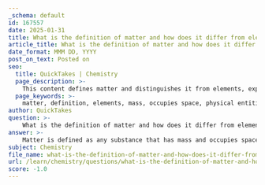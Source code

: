 ```yaml
---
_schema: default
id: 167557
date: 2025-01-31
title: What is the definition of matter and how does it differ from elements?
article_title: What is the definition of matter and how does it differ from elements?
date_format: MMM DD, YYYY
post_on_text: Posted on
seo:
  title: QuickTakes | Chemistry
  page_description: >-
    This content defines matter and distinguishes it from elements, explaining that matter includes any substance with mass and volume while elements are pure substances made of one type of atom.
  page_keywords: >-
    matter, definition, elements, mass, occupies space, physical entities, atoms, molecules, compounds, states of matter, solid, liquid, gas, plasma, pure substances, atomic number, protons, hydrogen, oxygen, unique properties, simpler substances
author: QuickTakes
question: >-
    What is the definition of matter and how does it differ from elements?
answer: >-
    Matter is defined as any substance that has mass and occupies space. This includes a wide range of physical entities such as atoms, molecules, and compounds. Matter can exist in various states, primarily solid, liquid, gas, and plasma. It is characterized by its ability to have mass (rest mass) and to occupy volume.\n\nOn the other hand, an element is a specific type of matter that consists of only one type of atom. Elements are pure chemical substances that cannot be broken down into simpler substances by chemical means. Each element is defined by its unique atomic number, which corresponds to the number of protons in its atoms. For example, hydrogen (H) is an element with one proton, while oxygen (O) is an element with eight protons. \n\nIn summary, while all elements are matter, not all matter is an element. Matter encompasses a broader category that includes elements, compounds (which are made up of two or more different elements), and mixtures. Elements are the simplest forms of matter that retain their unique properties and cannot be decomposed into simpler substances.
subject: Chemistry
file_name: what-is-the-definition-of-matter-and-how-does-it-differ-from-elements.md
url: /learn/chemistry/questions/what-is-the-definition-of-matter-and-how-does-it-differ-from-elements
score: -1.0
---
```


&nbsp;